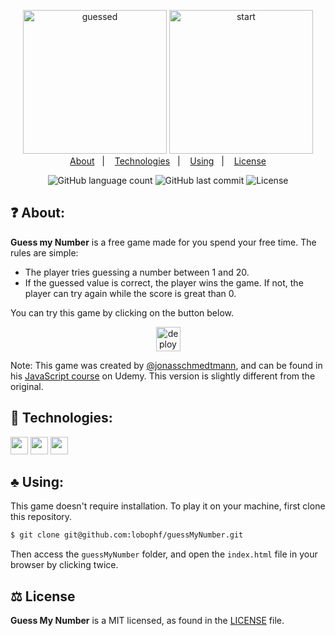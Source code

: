 <p align="center">
	<img height="230px" src="https://dl.dropboxusercontent.com/s/ky1zd76rpu88oc8/Screenshot_2020-11-29%20Guess%20My%20Number%20%281%29.png?dl=0" alt="guessed">
	<img height="230px" src="https://dl.dropboxusercontent.com/s/19au5necysxi718/Screenshot_2020-11-29%20Guess%20My%20Number%20.png?" alt="start">
    	<br>
	<a href="#question-about">About</a>&nbsp;&nbsp;&nbsp;|&nbsp;&nbsp;&nbsp;
	<a href="#rocket-technologies">Technologies</a>&nbsp;&nbsp;&nbsp;|&nbsp;&nbsp;&nbsp;
	<a href="#clubs-using">Using</a>&nbsp;&nbsp;&nbsp;|&nbsp;&nbsp;&nbsp;
	<a href="#balance_scale-license">License</a>	
</p>

<p align="center">
    <img alt="GitHub language count" src="https://img.shields.io/github/languages/count/lobophf/guessMyNumber">	
    <img alt="GitHub last commit" src="https://img.shields.io/github/last-commit/lobophf/guessMyNumber">
    <img alt="License" src="https://img.shields.io/badge/license-MIT-brightgreen"> 
<p>

## :question: About:
**Guess my Number** is a free game made for you spend your free time. The rules are simple:

-  The player tries guessing a number between 1 and 20.
- If the guessed value is correct, the player wins the game. If not, the player can try again while the score is great than 0.

You can try this game by clicking on the button below.

<p align="center">
	<a href="https://lobophf.github.io/guessMyNumber/"><img alt ="deploy shield" src="https://img.shields.io/badge/%F0%9F%99%82%EF%B8%8F-Let's%20play!-60b347.svg" height="39px"></a>
</p>

Note: This game was created by [@jonasschmedtmann](https://github.com/jonasschmedtmann), and can be found in his [JavaScript course](https://www.udemy.com/course/the-complete-javascript-course/) on Udemy. This version is slightly different from the original. 

## :rocket: Technologies:
<p>
<img height=28px src="https://img.shields.io/badge/%7F-HTML-black?logo=html5&style=flat"> <img height=28px src="https://img.shields.io/badge/%7F-CSS-black?logo=css3&style=flat"> <img height=28px src="https://img.shields.io/badge/%7F-JavaScript-black?logo=javascript&style=flat">
</p>

## :clubs: Using:
This game doesn't require installation. To play it on your machine, first clone this repository.

```sh
$ git clone git@github.com:lobophf/guessMyNumber.git
```

Then access the `guessMyNumber` folder, and open the `index.html` file in your browser by clicking twice.

## :balance_scale: License

**Guess My Number** is a MIT licensed, as found in the [LICENSE](./LICENSE) file.
